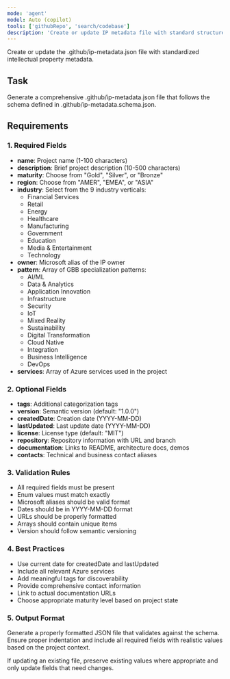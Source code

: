 ```yaml
---
mode: 'agent'
model: Auto (copilot)
tools: ['githubRepo', 'search/codebase']
description: 'Create or update IP metadata file with standard structure'
---
```


Create or update the .github/ip-metadata.json file with standardized intellectual property metadata.

## Task
Generate a comprehensive .github/ip-metadata.json file that follows the schema defined in .github/ip-metadata.schema.json.

## Requirements

### 1. Required Fields
- **name**: Project name (1-100 characters)
- **description**: Brief project description (10-500 characters) 
- **maturity**: Choose from "Gold", "Silver", or "Bronze"
- **region**: Choose from "AMER", "EMEA", or "ASIA"
- **industry**: Select from the 9 industry verticals:
  - Financial Services
  - Retail
  - Energy
  - Healthcare
  - Manufacturing
  - Government
  - Education
  - Media & Entertainment
  - Technology
- **owner**: Microsoft alias of the IP owner
- **pattern**: Array of GBB specialization patterns:
  - AI/ML
  - Data & Analytics
  - Application Innovation
  - Infrastructure
  - Security
  - IoT
  - Mixed Reality
  - Sustainability
  - Digital Transformation
  - Cloud Native
  - Integration
  - Business Intelligence
  - DevOps
- **services**: Array of Azure services used in the project

### 2. Optional Fields
- **tags**: Additional categorization tags
- **version**: Semantic version (default: "1.0.0")
- **createdDate**: Creation date (YYYY-MM-DD)
- **lastUpdated**: Last update date (YYYY-MM-DD)
- **license**: License type (default: "MIT")
- **repository**: Repository information with URL and branch
- **documentation**: Links to README, architecture docs, demos
- **contacts**: Technical and business contact aliases

### 3. Validation Rules
- All required fields must be present
- Enum values must match exactly
- Microsoft aliases should be valid format
- Dates should be in YYYY-MM-DD format
- URLs should be properly formatted
- Arrays should contain unique items
- Version should follow semantic versioning

### 4. Best Practices
- Use current date for createdDate and lastUpdated
- Include all relevant Azure services
- Add meaningful tags for discoverability
- Provide comprehensive contact information
- Link to actual documentation URLs
- Choose appropriate maturity level based on project state

### 5. Output Format
Generate a properly formatted JSON file that validates against the schema. Ensure proper indentation and include all required fields with realistic values based on the project context.

If updating an existing file, preserve existing values where appropriate and only update fields that need changes.